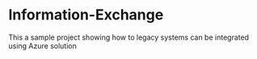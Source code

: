 Information-Exchange
====================

This a sample project showing how to legacy systems can be integrated using Azure solution
